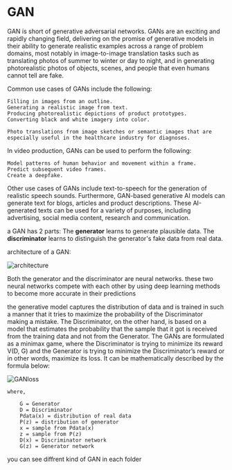 # GAN
GAN is short of generative adversarial networks.
GANs are an exciting and rapidly changing field, delivering on the promise of generative models in their ability to generate realistic examples across a range of problem domains, most notably in image-to-image translation tasks such as translating photos of summer to winter or day to night, and in generating photorealistic photos of objects, scenes, and people that even humans cannot tell are fake.

Common use cases of GANs include the following:

    Filling in images from an outline.
    Generating a realistic image from text.
    Producing photorealistic depictions of product prototypes.
    Converting black and white imagery into color.

    Photo translations from image sketches or semantic images that are especially useful in the healthcare industry for diagnoses.

In video production, GANs can be used to perform the following:

    Model patterns of human behavior and movement within a frame.
    Predict subsequent video frames.
    Create a deepfake.

Other use cases of GANs include text-to-speech for the generation of realistic speech sounds. Furthermore, GAN-based generative AI models can generate text for blogs, articles and product descriptions. These AI-generated texts can be used for a variety of purposes, including advertising, social media content, research and communication.

a GAN has 2 parts:
The **generator** learns to generate plausible data.
The **discriminator** learns to distinguish the generator's fake data from real data.

architecture of a GAN:

![architecture](https://github.com/A30Z/GAN/assets/121484376/ba517345-494c-46d9-b9f4-20e6ec8aa77d)


Both the generator and the discriminator are neural networks.
these two neural networks compete with each other by using deep learning methods to become more accurate in their predictions

the generative model captures the distribution of data and is trained in such a manner that it tries to maximize the probability of the Discriminator making a mistake. The Discriminator, on the other hand, is based on a model that estimates the probability that the sample that it got is received from the training data and not from the Generator. The GANs are formulated as a minimax game, where the Discriminator is trying to minimize its reward V(D, G) and the Generator is trying to minimize the Discriminator’s reward or in other words, maximize its loss. It can be mathematically described by the formula below: 

![GANloss](https://github.com/A30Z/GAN/assets/121484376/a663c345-2b59-4fd5-b7ad-1e09960af296)

    where,

        G = Generator 
        D = Discriminator 
        Pdata(x) = distribution of real data 
        P(z) = distribution of generator 
        x = sample from Pdata(x) 
        z = sample from P(z) 
        D(x) = Discriminator network 
        G(z) = Generator network 

you can see diffrent kind of GAN in each folder

